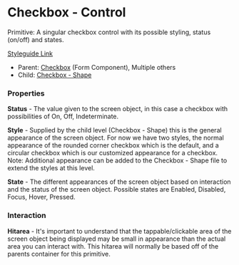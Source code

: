 # Checkbox - Control

Primitive: A singular checkbox control with its possible styling, status (on/off) and states.

[Styleguide Link](https://zpl.io/aRnzW0p)

- Parent: [Checkbox](https://github.com/able-app/docs/blob/8cd03de6556a6ec1dcd98dc8c2230863c5dba43c/controls/components/form/checkbox.md) (Form Component), Multiple others
- Child: [Checkbox - Shape](https://github.com/able-app/docs/blob/b10f6d1205bbfb1cddfd150d1390ba848812d9d0/controls/%CE%B5%20elements/checkbox/checkbox-shape.md)

### Properties

**Status** - The value given to the screen object, in this case a checkbox with possibilities of On, Off, Indeterminate.

**Style** - Supplied by the child level (Checkbox - Shape) this is the general appearance of the screen object.  For now we have two styles, the normal appearance of the rounded corner checkbox which is the default, and a circular checkbox which is our customized appearance for a checkbox.  Note: Additional appearance can be added to the Checkbox - Shape file to extend the styles at this level.

**State** - The different appearances of the screen object based on interaction and the status of the screen object.  Possible states are Enabled, Disabled, Focus, Hover, Pressed.



### Interaction

**Hitarea** - It's important to understand that the tappable/clickable area of the screen object being displayed may be small in appearance than the actual area you can interact with.  This hitarea will normally be based off of the parents container for this primitive.
